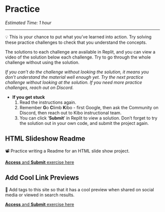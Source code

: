 # Practice

*Estimated Time: 1 hour*

---

<aside>


💡 This is your chance to put what you’ve learned into action. Try solving these practice challenges to check that you understand the concepts.

The solutions to each challenge are available in Replit, and you can view a video of the solution below each challenge. Try to go through the whole challenge without using the solution. 

*If you can’t do the challenge without looking the solution, it means you don’t understand the material well enough yet. Try the next practice challenge without looking at the solution. If you need more practice challenges, reach out on Discord.*

- **If you get stuck**
    1. Read the instructions again.
    2. Remember **G**o **C**limb **K**ibo - first Google, then ask the Community on Discord, then reach out to Kibo instructional team.
    3. You can click ‘**Submit**’ in Replit to view a solution. Don’t forget to try the solution out in your own code, and submit the project again.
</aside>

## HTML Slideshow Readme

<aside>


📽️ Practice writing a Readme for an HTML slide show project.

[**Access** and **Submit** exercise here](https://replit.com/team/web-foundations-july-2022/Write-a-Readme)

</aside>


## Add Cool Link Previews

<aside>


👀 Add tags to this site so that it has a cool preview when shared on social media or viewed in search results.

[**Access** and **Submit** exercise here](https://replit.com/team/web-foundations-july-2022/Add-Cool-Link-Previews)

</aside>
